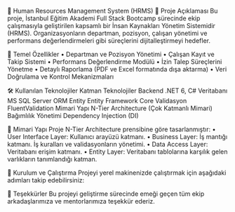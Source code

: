 🏢 Human Resources Management System (HRMS)
📖 Proje Açıklaması
Bu proje, İstanbul Eğitim Akademi Full Stack Bootcamp sürecinde ekip çalışmasıyla geliştirilen kapsamlı bir İnsan Kaynakları Yönetim Sistemidir (HRMS). Organizasyonların departman, pozisyon, çalışan yönetimi ve performans değerlendirmeleri gibi süreçlerini dijitalleştirmeyi hedefler.

🚀 Temel Özellikler
•	Departman ve Pozisyon Yönetimi
•	Çalışan Kayıt ve Takip Sistemi
•	Performans Değerlendirme Modülü
•	İzin Talep Süreçlerini Yönetme
•	Detaylı Raporlama (PDF ve Excel formatında dışa aktarma)
•	Veri Doğrulama ve Kontrol Mekanizmaları

🛠️ Kullanılan Teknolojiler
Katman	                  Teknolojiler
Backend	                  .NET 6, C#
Veritabanı	              MS SQL Server
ORM	Entity                Entity Framework Core
Validasyon	              FluentValidation
Mimari Yapı	              N-Tier Architecture (Çok Katmanlı Mimari)
Bağımlılık                Yönetimi Dependency Injection (DI)

📂 Mimari Yapı
Proje N-Tier Architecture prensibine göre tasarlanmıştır:
•	User Interface Layer: Kullanıcı arayüzü katmanı.
•	Business Layer: İş mantığı katmanı. İş kuralları ve validasyonların yönetimi.
•	Data Access Layer: Veritabanı erişim katmanı.
•	Entity Layer: Veritabanı tablolarına karşılık gelen varlıkların tanımlandığı katman.

🔧 Kurulum ve Çalıştırma
Projeyi yerel makinenizde çalıştırmak için aşağıdaki adımları takip edebilirsiniz:

🌟 Teşekkürler
Bu projeyi geliştirme sürecinde emeği geçen tüm ekip arkadaşlarımıza ve mentorlarımıza teşekkür ederiz.




